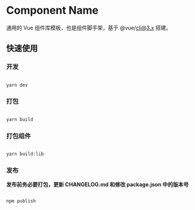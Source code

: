 # Component Name

通用的 Vue 组件库模板，也是组件脚手架，基于 @vue/cli@3.x 搭建。


## 快速使用

### 开发

```bash

yarn dev

```

### 打包

```bash

yarn build

```

### 打包组件

```bash

yarn build:lib

```

### 发布

**发布前务必要打包，更新 CHANGELOG.md 和修改 package.json 中的版本号**

```bash

npm publish

```
